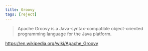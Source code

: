 ```yaml
---
title: Groovy
tags: [reject]
---
```


> Apache Groovy is a Java-syntax-compatible object-oriented programming language
> for the Java platform.

<https://en.wikipedia.org/wiki/Apache_Groovy>
